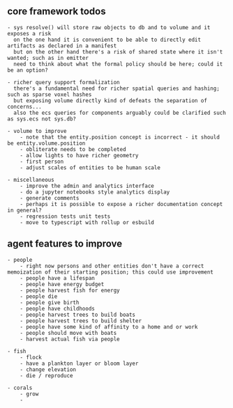 
## core framework todos

	- sys resolve() will store raw objects to db and to volume and it exposes a risk
	  on the one hand it is convenient to be able to directly edit artifacts as declared in a manifest
	  but on the other hand there's a risk of shared state where it isn't wanted; such as in emitter
	  need to think about what the formal policy should be here; could it be an option?

	- richer query support formalization
	  there's a fundamental need for richer spatial queries and hashing; such as sparse voxel hashes
	  but exposing volume directly kind of defeats the separation of concerns...
	  also the ecs queries for components arguably could be clarified such as sys.ecs not sys.db?
	
	- volume to improve
		- note that the entity.position concept is incorrect - it should be entity.volume.position
		- obliterate needs to be completed
		- allow lights to have richer geometry
		- first person
		- adjust scales of entities to be human scale

	- miscellaneous
		- improve the admin and analytics interface
		- do a jupyter notebooks style analytics display
		- generate comments
		- perhaps it is possible to expose a richer documentation concept in general?
		- regression tests unit tests
		- move to typescript with rollup or esbuild

## agent features to improve

	- people
		- right now persons and other entities don't have a correct memoization of their starting position; this could use improvement
		- people have a lifespan
		- people have energy budget
		- people harvest fish for energy
		- people die
		- people give birth
		- people have childhoods
		- people harvest trees to build boats
		- people harvest trees to build shelter
		- people have some kind of affinity to a home and or work
		- people should move with boats
		- harvest actual fish via people

	- fish
		- flock
		- have a plankton layer or bloom layer
		- change elevation
		- die / reproduce

	- corals
		- grow
		-

